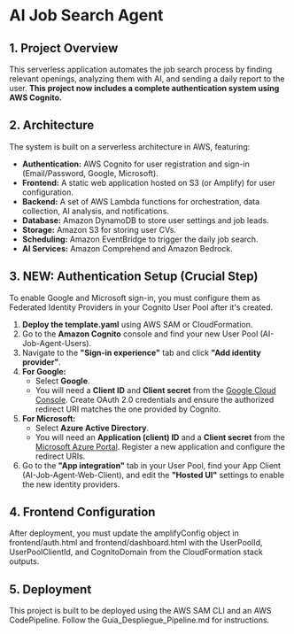 # **AI Job Search Agent**

## **1\. Project Overview**

This serverless application automates the job search process by finding relevant openings, analyzing them with AI, and sending a daily report to the user. **This project now includes a complete authentication system using AWS Cognito.**

## **2\. Architecture**

The system is built on a serverless architecture in AWS, featuring:

* **Authentication:** AWS Cognito for user registration and sign-in (Email/Password, Google, Microsoft).  
* **Frontend:** A static web application hosted on S3 (or Amplify) for user configuration.  
* **Backend:** A set of AWS Lambda functions for orchestration, data collection, AI analysis, and notifications.  
* **Database:** Amazon DynamoDB to store user settings and job leads.  
* **Storage:** Amazon S3 for storing user CVs.  
* **Scheduling:** Amazon EventBridge to trigger the daily job search.  
* **AI Services:** Amazon Comprehend and Amazon Bedrock.

## **3\. NEW: Authentication Setup (Crucial Step)**

To enable Google and Microsoft sign-in, you must configure them as Federated Identity Providers in your Cognito User Pool after it's created.

1. **Deploy the template.yaml** using AWS SAM or CloudFormation.  
2. Go to the **Amazon Cognito** console and find your new User Pool (AI-Job-Agent-Users).  
3. Navigate to the **"Sign-in experience"** tab and click **"Add identity provider"**.  
4. **For Google:**  
   * Select **Google**.  
   * You will need a **Client ID** and **Client secret** from the [Google Cloud Console](https://console.cloud.google.com/apis/credentials). Create OAuth 2.0 credentials and ensure the authorized redirect URI matches the one provided by Cognito.  
5. **For Microsoft:**  
   * Select **Azure Active Directory**.  
   * You will need an **Application (client) ID** and a **Client secret** from the [Microsoft Azure Portal](https://www.google.com/search?q=https://portal.azure.com/). Register a new application and configure the redirect URIs.  
6. Go to the **"App integration"** tab in your User Pool, find your App Client (AI-Job-Agent-Web-Client), and edit the **"Hosted UI"** settings to enable the new identity providers.

## **4\. Frontend Configuration**

After deployment, you must update the amplifyConfig object in frontend/auth.html and frontend/dashboard.html with the UserPoolId, UserPoolClientId, and CognitoDomain from the CloudFormation stack outputs.

## **5\. Deployment**

This project is built to be deployed using the AWS SAM CLI and an AWS CodePipeline. Follow the Guia\_Despliegue\_Pipeline.md for instructions.


